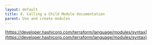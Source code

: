 ```yaml
---
layout: default
title: 8. Calling a Child Module documentation
parent: Use and create modules
---
```


[https://developer.hashicorp.com/terraform/language/modules/syntax](https://developer.hashicorp.com/terraform/language/modules/syntax)